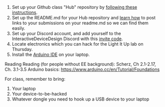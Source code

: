 1. Set up your Github class "Hub" repository by [following these instructions](https://github.com/jdz32/github-guide/blob/master/README.md).
2. Set up the README.md for your Hub repository and [learn how](https://guides.github.com/features/mastering-markdown/) to post links to your submissions on your readme.md so we can find them easily.
3. Set up your Discord account, and add yourself to the InteractiveDeviceDesign Discord with this [invite code](https://discord.gg/PFjZMNE).
4. Locate electronics which you can hack for the Light It Up lab on Thursday. 
5. Install the [Arduino IDE](https://www.arduino.cc/en/Main/Software) on your laptop. 

Reading
Reading (for people without EE background): Scherz, Ch 2.1-2.17, Ch. 3.1-3.5
Arduino basics: https://www.arduino.cc/en/Tutorial/Foundations

For class, remember to bring:
1. Your laptop
2. Your device-to-be-hacked
3. Whatever dongle you need to hook up a USB device to your laptop